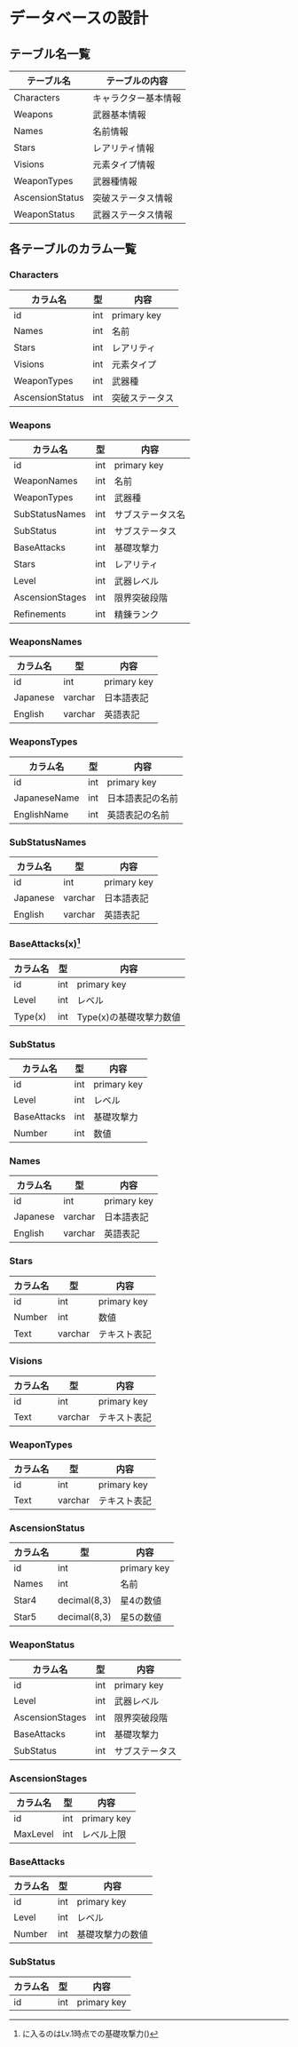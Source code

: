 # データベースの設計

## テーブル名一覧

|テーブル名|テーブルの内容|
|-|-|
|Characters|キャラクター基本情報|
|Weapons|武器基本情報|
|Names|名前情報|
|Stars|レアリティ情報|
|Visions|元素タイプ情報|
|WeaponTypes|武器種情報|
|AscensionStatus|突破ステータス情報|
|WeaponStatus|武器ステータス情報|

## 各テーブルのカラム一覧
### Characters
|カラム名|型|内容|
|-|-|-|
|id|int|primary key|
|Names|int|名前|
|Stars|int|レアリティ|
|Visions|int|元素タイプ|
|WeaponTypes|int|武器種|
|AscensionStatus|int|突破ステータス|

### Weapons
|カラム名|型|内容|
|-|-|-|
|id|int|primary key|
|WeaponNames|int|名前|
|WeaponTypes|int|武器種|
|SubStatusNames|int|サブステータス名|
|SubStatus|int|サブステータス|
|BaseAttacks|int|基礎攻撃力|
|Stars|int|レアリティ|
|Level|int|武器レベル|
|AscensionStages|int|限界突破段階|
|Refinements|int|精錬ランク|

### WeaponsNames
|カラム名|型|内容|
|-|-|-|
|id|int|primary key|
|Japanese|varchar|日本語表記|
|English|varchar|英語表記|

### WeaponsTypes
|カラム名|型|内容|
|-|-|-|
|id|int|primary key|
|JapaneseName|int|日本語表記の名前|
|EnglishName|int|英語表記の名前|

### SubStatusNames
|カラム名|型|内容|
|-|-|-|
|id|int|primary key|
|Japanese|varchar|日本語表記|
|English|varchar|英語表記|

### BaseAttacks(x)[^1]
[^1]:に入るのはLv.1時点での基礎攻撃力()

|カラム名|型|内容|
|-|-|-|
|id|int|primary key|
|Level|int|レベル|
|Type(x)|int|Type(x)の基礎攻撃力数値|

### SubStatus
|カラム名|型|内容|
|-|-|-|
|id|int|primary key|
|Level|int|レベル|
|BaseAttacks|int|基礎攻撃力|
|Number|int|数値|









### Names
|カラム名|型|内容|
|-|-|-|
|id|int|primary key|
|Japanese|varchar|日本語表記|
|English|varchar|英語表記|

### Stars
|カラム名|型|内容|
|-|-|-|
|id|int|primary key|
|Number|int|数値|
|Text|varchar|テキスト表記|

### Visions
|カラム名|型|内容|
|-|-|-|
|id|int|primary key|
|Text|varchar|テキスト表記|

### WeaponTypes
|カラム名|型|内容|
|-|-|-|
|id|int|primary key|
|Text|varchar|テキスト表記|

### AscensionStatus
|カラム名|型|内容|
|-|-|-|
|id|int|primary key|
|Names|int|名前|
|Star4|decimal(8,3)|星4の数値|
|Star5|decimal(8,3)|星5の数値|

### WeaponStatus
|カラム名|型|内容|
|-|-|-|
|id|int|primary key|
|Level|int|武器レベル|
|AscensionStages|int|限界突破段階|
|BaseAttacks|int|基礎攻撃力|
|SubStatus|int|サブステータス|

### AscensionStages
|カラム名|型|内容|
|-|-|-|
|id|int|primary key|
|MaxLevel|int|レベル上限|

### BaseAttacks
|カラム名|型|内容|
|-|-|-|
|id|int|primary key|
|Level|int|レベル|
|Number|int|基礎攻撃力の数値|

### SubStatus
|カラム名|型|内容|
|-|-|-|
|id|int|primary key|